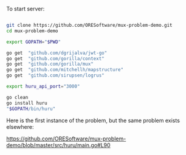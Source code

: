 

To start server:


```bash

git clone https://github.com/ORESoftware/mux-problem-demo.git 
cd mux-problem-demo

export GOPATH="$PWD"

go get	"github.com/dgrijalva/jwt-go"
go get	"github.com/gorilla/context"
go get	"github.com/gorilla/mux"
go get	"github.com/mitchellh/mapstructure"
go get	"github.com/sirupsen/logrus"

export huru_api_port="3000"

go clean
go install huru
"$GOPATH/bin/huru"

```


Here is the first instance of the problem, but the same problem exists elsewhere:

https://github.com/ORESoftware/mux-problem-demo/blob/master/src/huru/main.go#L90
